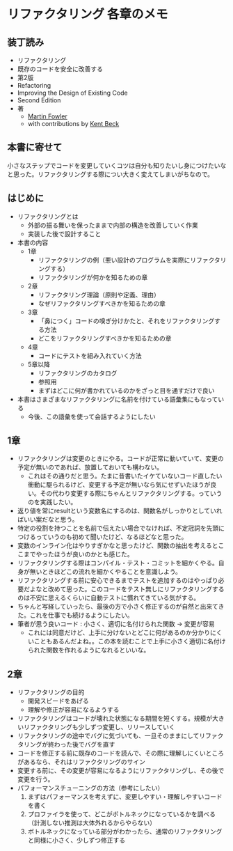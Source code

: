 # リファクタリング 各章のメモ

## 装丁読み

- リファクタリング
- 既存のコードを安全に改善する
- 第2版
- Refactoring
- Improving the Design of Existing Code
- Second Edition
- 著
  - [Martin Fowler](https://ja.wikipedia.org/wiki/%E3%83%9E%E3%83%BC%E3%83%86%E3%82%A3%E3%83%B3%E3%83%BB%E3%83%95%E3%82%A1%E3%82%A6%E3%83%A9%E3%83%BC)
  - with contributions by [Kent Beck](https://ja.wikipedia.org/wiki/%E3%82%B1%E3%83%B3%E3%83%88%E3%83%BB%E3%83%99%E3%83%83%E3%82%AF)

## 本書に寄せて

小さなステップでコードを変更していくコツは自分も知りたいし身につけたいなと思った。リファクタリングする際につい大きく変えてしまいがちなので。

## はじめに

- リファクタリングとは
  - 外部の振る舞いを保ったままで内部の構造を改善していく作業
  - 実装した後で設計すること
- 本書の内容
  - 1章
    - リファクタリングの例（悪い設計のプログラムを実際にリファクタリングする）
    - リファクタリングが何かを知るための章
  - 2章
    - リファクタリング理論（原則や定義、理由）
    - なぜリファクタリングすべきかを知るための章
  - 3章
    - 「鼻につく」コードの嗅ぎ分けかたと、それをリファクタリングする方法
    - どこをリファクタリングすべきかを知るための章
  - 4章
    - コードにテストを組み入れていく方法
  - 5章以降
    - リファクタリングのカタログ
    - 参照用
    - まずはどこに何が書かれているのかをざっと目を通すだけで良い
- 本書はさまざまなリファクタリングに名前を付けている語彙集にもなっている
  - 今後、この語彙を使って会話するようにしたい

## 1章

- リファクタリングは変更のときにやる。コードが正常に動いていて、変更の予定が無いのであれば、放置しておいても構わない。
  - これはその通りだと思う。たまに昔書いたイケていないコード直したい衝動に駆られるけど、変更する予定が無いなら気にせずいたほうが良い。その代わり変更する際にちゃんとリファクタリングする。っていうのを実践したい。
- 返り値を常にresultという変数名にするのは、関数名がしっかりとしていればいい案だなと思う。
- 特定の役割を持つことを名前で伝えたい場合でなければ、不定冠詞を先頭につけるっていうのも初めて聞いたけど、なるほどなと思った。
- 変数のインライン化はやりすぎかなと思ったけど、関数の抽出を考えるとここまでやったほうが良いのかとも感じた。
- リファクタリングする際はコンパイル・テスト・コミットを細かくやる。自身が無いときほどこの流れを細かくやることを意識しよう。
- リファクタリングする前に安心できるまでテストを追加するのはやっぱり必要だよなと改めて思った。このコードをテスト無しにリファクタリングするのは不安に思えるくらいに自動テストに慣れてきている気がする。
- ちゃんと写経していったら、最後の方で小さく修正するのが自然と出来てきた。これを仕事でも続けるようにしたい。
- 筆者が思う良いコード : 小さく、適切に名付けられた関数 -> 変更が容易
  - これには同意だけど、上手に分けないとどこに何があるのか分かりにくいこともあるんだよね。。この本を読むことで上手に小さく適切に名付けられた関数を作れるようになれるといいな。

## 2章

- リファクタリングの目的
  - 開発スピードをあげる
  - 理解や修正が容易になるようする
- リファクタリングはコードが壊れた状態になる期間を短くする。規模が大きいリファクタリングも少しずつ変更し、リリースしていく
- リファクタリングの途中でバグに気づいても、一旦そのままにしてリファクタリングが終わった後でバグを直す
- コードを修正する前に既存のコードを読んで、その際に理解しにくいところがあるなら、それはリファクタリングのサイン
- 変更する前に、その変更が容易になるようにリファクタリングし、その後で変更を行う。
- パフォーマンスチューニングの方法（参考にしたい）
  1. まずはパフォーマンスを考えずに、変更しやすい・理解しやすいコードを書く
  2. プロファイラを使って、どこがボトルネックになっているかを調べる（計測しない推測は大体外れるからやらない）
  3. ボトルネックになっている部分がわかったら、通常のリファクタリングと同様に小さく、少しずつ修正する
